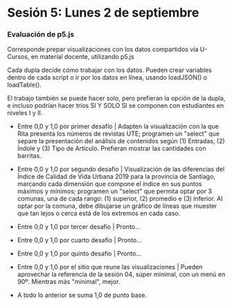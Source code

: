 # Sesión 5: Lunes 2 de septiembre

### Evaluación de p5.js

Corresponde prepar visualizaciones con los datos compartidos vía U-Cursos, en material docente, utilizando p5.js

Cada dupla decide cómo trabajar con los datos. Pueden crear variables dentro de cada script o ir por los datos en línea, usando loadJSON() o loadTable().

El trabajo también se puede hacer solo, pero prefieran la opción de la dupla, e incluso podrían hacer tríos SI Y SOLO SI se componen con estudiantes en niveles I y II.


- Entre 0,0 y 1,0 por primer desafío | Adapten la visualización con la que Rita presenta los números de revistas UTE; programen un "select" que separe la presentación del análisis de contenidos según (1) Entradas, (2) Índole y (3) Tipo de Artículo. Prefieran mostrar las cantidades con barritas.

- Entre 0,0 y 1,0 por segundo desafío | Visualización de las diferencias del Índice de Calidad de Vida Urbana 2019 para la provincia de Santiago, marcando cada dimensión que compone el índice en sus puntos máximos y mínimos; programen un "select" que permita optar por 3 comunas, una de cada rango: (1) superior, (2) promedio e (3) inferior. Al optar por la comuna, debe dibujarse un gráfico de líneas que muester que tan lejos o cerca está de los extremos en cada caso.

- Entre 0,0 y 1,0 por tercer desafío | Pronto…

- Entre 0,0 y 1,0 por cuarto desafío | Pronto…

- Entre 0,0 y 1,0 por quinto desafío | Pronto…

- Entre 0,0 y 1,0 por el sitio que reune las visualizaciones | Pueden aprovechar la referencia de la sesión 04, súper mínimal, con un menú en 90º. Mientras más "minimal", mejor.

- A todo lo anterior se suma 1,0 de punto base.